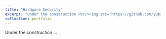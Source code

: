 ```yaml
---
title: "Hardware Security"
excerpt: "Under the construction <br/><img src='https://github.com/yubi-ece/home/images/cybersecurity_physical_security_technology.jpg'>"
collection: portfolio
---
```


Under the construction ...
